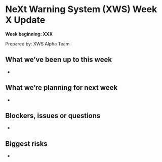 # NeXt Warning System (XWS) Week X Update
**Week beginning: XXX** 

Prepared by: XWS Alpha Team

## What we’ve been up to this week

* 

## What we’re planning for next week

* 

## Blockers, issues or questions

* 

## Biggest risks

* 
